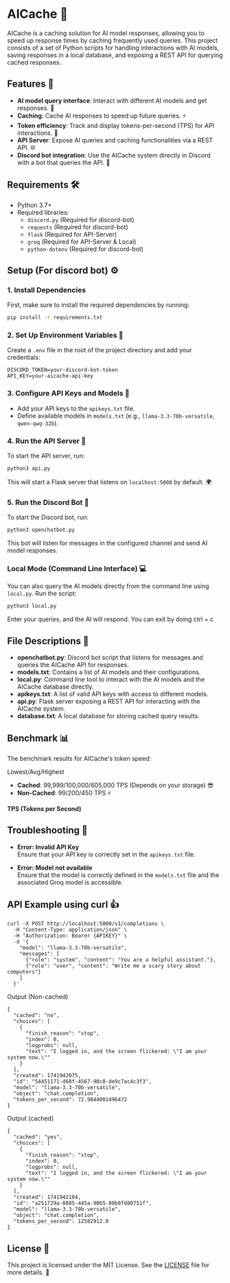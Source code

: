 # AICache 🚀

AICache is a caching solution for AI model responses, allowing you to speed up response times by caching frequently used queries. This project consists of a set of Python scripts for handling interactions with AI models, saving responses in a local database, and exposing a REST API for querying cached responses.

## Features 🌟
- **AI model query interface**: Interact with different AI models and get responses. 🤖
- **Caching**: Cache AI responses to speed up future queries. ⚡
- **Token efficiency**: Track and display tokens-per-second (TPS) for API interactions. 💨
- **API Server**: Expose AI queries and caching functionalities via a REST API. 🌐
- **Discord bot integration**: Use the AICache system directly in Discord with a bot that queries the API. 💬

## Requirements 🛠️
- Python 3.7+
- Required libraries:
  - `discord.py` (Required for discord-bot)
  - `requests` (Required for discord-bot)
  - `flask` (Required for API-Server)
  - `groq` (Required for API-Server & Local)
  - `python-dotenv` (Required for discord-bot)

## Setup (For discord bot) ⚙️

### 1. Install Dependencies
First, make sure to install the required dependencies by running:

```bash
pip install -r requirements.txt
```

### 2. Set Up Environment Variables 🌿
Create a `.env` file in the root of the project directory and add your credentials:

```dotenv
DISCORD_TOKEN=your-discord-bot-token
API_KEY=your-aicache-api-key
```

### 3. Configure API Keys and Models 🔑
- Add your API keys to the `apikeys.txt` file.
- Define available models in `models.txt` (e.g., `llama-3.3-70b-versatile`, `qwen-qwq-32b`).

### 4. Run the API Server 🚀
To start the API server, run:

```bash
python3 api.py
```

This will start a Flask server that listens on `localhost:5000` by default. 🌍

### 5. Run the Discord Bot 🤖
To start the Discord bot, run:

```bash
python3 openchatbot.py
```

This bot will listen for messages in the configured channel and send AI model responses.

### Local Mode (Command Line Interface) 💻
You can also query the AI models directly from the command line using `local.py`. Run the script:

```bash
python3 local.py
```

Enter your queries, and the AI will respond. You can exit by doing ctrl + c

## File Descriptions 📂

- **openchatbot.py**: Discord bot script that listens for messages and queries the AICache API for responses.
- **models.txt**: Contains a list of AI models and their configurations.
- **local.py**: Command line tool to interact with the AI models and the AICache database directly.
- **apikeys.txt**: A list of valid API keys with access to different models.
- **api.py**: Flask server exposing a REST API for interacting with the AICache system.
- **database.txt**: A local database for storing cached query results.

## Benchmark 📊

The benchmark results for AICache's token speed:

Lowest/Avg/Highest
- **Cached**: 99,999/100,000/605,000 TPS (Depends on your storage) 😎
- **Non-Cached**: 99/200/450 TPS ⚡

**TPS (Tokens per Second)**

## Troubleshooting 🔧

- **Error: Invalid API Key**  
Ensure that your API key is correctly set in the `apikeys.txt` file.

- **Error: Model not available**  
Ensure that the model is correctly defined in the `models.txt` file and the associated Groq model is accessible.

## API Example using curl 👍
```
curl -X POST http://localhost:5000/v1/completions \
  -H "Content-Type: application/json" \
  -H "Authorization: Bearer {APIKEY}" \
  -d '{
    "model": "llama-3.3-70b-versatile",
    "messages": [
      {"role": "system", "content": "You are a helpful assistant."},
      {"role": "user", "content": "Write me a scary story about computers"}
    ]
  }'
```
Output (Non-cached)
```
{
  "cached": "no",
  "choices": [
    {
      "finish_reason": "stop",
      "index": 0,
      "logprobs": null,
      "text": "I logged in, and the screen flickered: \"I am your system now.\""
    }
  ],
  "created": 1741942075,
  "id": "54451171-d68f-4567-90c8-de9c7ac4c3f3",
  "model": "llama-3.3-70b-versatile",
  "object": "chat.completion",
  "tokens_per_second": 72.9844001496472
}
```
Output (cached)
```
{
  "cached": "yes",
  "choices": [
    {
      "finish_reason": "stop",
      "index": 0,
      "logprobs": null,
      "text": "I logged in, and the screen flickered: \"I am your system now.\""
    }
  ],
  "created": 1741942104,
  "id": "a251729a-8885-445a-9065-88b8fd80751f",
  "model": "llama-3.3-70b-versatile",
  "object": "chat.completion",
  "tokens_per_second": 12582912.0
}
```

## License 📜

This project is licensed under the MIT License. See the [LICENSE](LICENSE) file for more details. 📝
